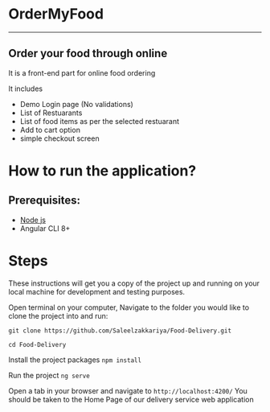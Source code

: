 # OrderMyFood
---
## Order your food through online
It is a front-end part for online food ordering

It includes

- Demo Login page (No validations)
- List of Restuarants
- List of food items as per the selected restuarant
- Add to cart option
- simple checkout screen

# How to run the application?
## Prerequisites:
- [Node js](https://nodejs.org/en/download/)
- Angular CLI 8+

# Steps
These instructions will get you a copy of the project up and running on your local machine for development and testing purposes.

Open terminal on your computer, Navigate to the folder you would like to clone the project into and run:

`git clone https://github.com/Saleelzakkariya/Food-Delivery.git`

`cd Food-Delivery`

Install the project packages
`npm install`

Run the project
`ng serve`

Open a tab in your browser and navigate to `http://localhost:4200/` You should be taken to the Home Page of our delivery service web application
